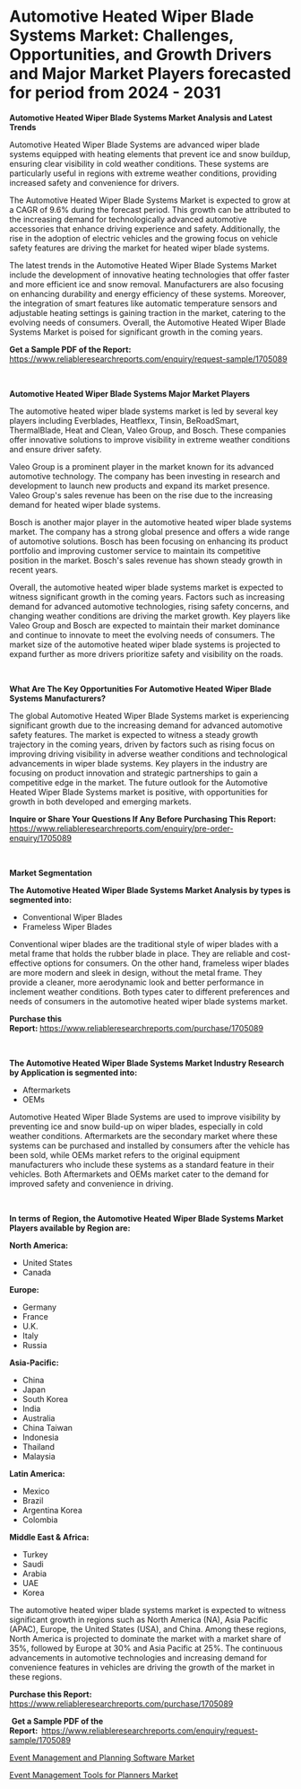 <p><h1>Automotive Heated Wiper Blade Systems Market: Challenges, Opportunities, and Growth Drivers and Major Market Players forecasted for period from 2024 - 2031</h1></p><p><strong>Automotive Heated Wiper Blade Systems Market Analysis and Latest Trends</strong></p>
<p><p>Automotive Heated Wiper Blade Systems are advanced wiper blade systems equipped with heating elements that prevent ice and snow buildup, ensuring clear visibility in cold weather conditions. These systems are particularly useful in regions with extreme weather conditions, providing increased safety and convenience for drivers.</p><p>The Automotive Heated Wiper Blade Systems Market is expected to grow at a CAGR of 9.6% during the forecast period. This growth can be attributed to the increasing demand for technologically advanced automotive accessories that enhance driving experience and safety. Additionally, the rise in the adoption of electric vehicles and the growing focus on vehicle safety features are driving the market for heated wiper blade systems.</p><p>The latest trends in the Automotive Heated Wiper Blade Systems Market include the development of innovative heating technologies that offer faster and more efficient ice and snow removal. Manufacturers are also focusing on enhancing durability and energy efficiency of these systems. Moreover, the integration of smart features like automatic temperature sensors and adjustable heating settings is gaining traction in the market, catering to the evolving needs of consumers. Overall, the Automotive Heated Wiper Blade Systems Market is poised for significant growth in the coming years.</p></p>
<p><strong>Get a Sample PDF of the Report:&nbsp;</strong> <a href="https://www.reliableresearchreports.com/enquiry/request-sample/1705089">https://www.reliableresearchreports.com/enquiry/request-sample/1705089</a></p>
<p>&nbsp;</p>
<p><strong>Automotive Heated Wiper Blade Systems Major Market Players</strong></p>
<p><p>The automotive heated wiper blade systems market is led by several key players including Everblades, Heatflexx, Tinsin, BeRoadSmart, ThermalBlade, Heat and Clean, Valeo Group, and Bosch. These companies offer innovative solutions to improve visibility in extreme weather conditions and ensure driver safety.</p><p>Valeo Group is a prominent player in the market known for its advanced automotive technology. The company has been investing in research and development to launch new products and expand its market presence. Valeo Group's sales revenue has been on the rise due to the increasing demand for heated wiper blade systems.</p><p>Bosch is another major player in the automotive heated wiper blade systems market. The company has a strong global presence and offers a wide range of automotive solutions. Bosch has been focusing on enhancing its product portfolio and improving customer service to maintain its competitive position in the market. Bosch's sales revenue has shown steady growth in recent years.</p><p>Overall, the automotive heated wiper blade systems market is expected to witness significant growth in the coming years. Factors such as increasing demand for advanced automotive technologies, rising safety concerns, and changing weather conditions are driving the market growth. Key players like Valeo Group and Bosch are expected to maintain their market dominance and continue to innovate to meet the evolving needs of consumers. The market size of the automotive heated wiper blade systems is projected to expand further as more drivers prioritize safety and visibility on the roads.</p></p>
<p>&nbsp;</p>
<p><strong>What Are The Key Opportunities For Automotive Heated Wiper Blade Systems Manufacturers?</strong></p>
<p><p>The global Automotive Heated Wiper Blade Systems market is experiencing significant growth due to the increasing demand for advanced automotive safety features. The market is expected to witness a steady growth trajectory in the coming years, driven by factors such as rising focus on improving driving visibility in adverse weather conditions and technological advancements in wiper blade systems. Key players in the industry are focusing on product innovation and strategic partnerships to gain a competitive edge in the market. The future outlook for the Automotive Heated Wiper Blade Systems market is positive, with opportunities for growth in both developed and emerging markets.</p></p>
<p><strong>Inquire or Share Your Questions If Any Before Purchasing This Report:</strong> <a href="https://www.reliableresearchreports.com/enquiry/pre-order-enquiry/1705089">https://www.reliableresearchreports.com/enquiry/pre-order-enquiry/1705089</a></p>
<p>&nbsp;</p>
<p><strong>Market Segmentation</strong></p>
<p><strong>The Automotive Heated Wiper Blade Systems Market Analysis by types is segmented into:</strong></p>
<p><ul><li>Conventional Wiper Blades</li><li>Frameless Wiper Blades</li></ul></p>
<p><p>Conventional wiper blades are the traditional style of wiper blades with a metal frame that holds the rubber blade in place. They are reliable and cost-effective options for consumers. On the other hand, frameless wiper blades are more modern and sleek in design, without the metal frame. They provide a cleaner, more aerodynamic look and better performance in inclement weather conditions. Both types cater to different preferences and needs of consumers in the automotive heated wiper blade systems market.</p></p>
<p><strong>Purchase this Report:&nbsp;</strong><a href="https://www.reliableresearchreports.com/purchase/1705089">https://www.reliableresearchreports.com/purchase/1705089</a></p>
<p>&nbsp;</p>
<p><strong>The Automotive Heated Wiper Blade Systems Market Industry Research by Application is segmented into:</strong></p>
<p><ul><li>Aftermarkets</li><li>OEMs</li></ul></p>
<p><p>Automotive Heated Wiper Blade Systems are used to improve visibility by preventing ice and snow build-up on wiper blades, especially in cold weather conditions. Aftermarkets are the secondary market where these systems can be purchased and installed by consumers after the vehicle has been sold, while OEMs market refers to the original equipment manufacturers who include these systems as a standard feature in their vehicles. Both Aftermarkets and OEMs market cater to the demand for improved safety and convenience in driving.</p></p>
<p>&nbsp;</p>
<p><strong>In terms of Region, the Automotive Heated Wiper Blade Systems Market Players available by Region are:</strong></p>
<p>
    <p> <strong> North America: </strong>
        <ul>
            <li>United States</li>
            <li>Canada</li>
        </ul>
        </p> 
    <p> <strong> Europe: </strong>
        <ul>
            <li>Germany</li>
            <li>France</li>
            <li>U.K.</li>
            <li>Italy</li>
            <li>Russia</li>
        </ul>
        </p> 
    <p> <strong> Asia-Pacific: </strong>
        <ul>
            <li>China</li>
            <li>Japan</li>
            <li>South Korea</li>
            <li>India</li>
            <li>Australia</li>
            <li>China Taiwan</li>
            <li>Indonesia</li>
            <li>Thailand</li>
            <li>Malaysia</li>
        </ul>
        </p> 
    <p> <strong> Latin America: </strong>
        <ul>
            <li>Mexico</li>
            <li>Brazil</li>
            <li>Argentina Korea</li>
            <li>Colombia</li>
        </ul>
        </p> 
    <p> <strong> Middle East & Africa: </strong>
        <ul>
            <li>Turkey</li>
            <li>Saudi</li>
            <li>Arabia</li>
            <li>UAE</li>
            <li>Korea</li>
        </ul>
    </p>
    </p>
<p><p>The automotive heated wiper blade systems market is expected to witness significant growth in regions such as North America (NA), Asia Pacific (APAC), Europe, the United States (USA), and China. Among these regions, North America is projected to dominate the market with a market share of 35%, followed by Europe at 30% and Asia Pacific at 25%. The continuous advancements in automotive technologies and increasing demand for convenience features in vehicles are driving the growth of the market in these regions.</p></p>
<p><strong>Purchase this Report: </strong><a href="https://www.reliableresearchreports.com/purchase/1705089">https://www.reliableresearchreports.com/purchase/1705089</a></p>
<p>&nbsp;<strong>Get a Sample PDF of the Report:&nbsp;&nbsp;</strong><a href="https://www.reliableresearchreports.com/enquiry/request-sample/1705089">https://www.reliableresearchreports.com/enquiry/request-sample/1705089</a></p>
<p><strong></strong></p>
<p><p><a href="https://github.com/joannagoyvaerts/Market-Research-Report-List-1/blob/main/event-management-and-planning-software-market.md">Event Management and Planning Software Market</a></p><p><a href="https://github.com/lubmix/Market-Research-Report-List-1/blob/main/event-management-tools-for-planners-market.md">Event Management Tools for Planners Market</a></p></p>